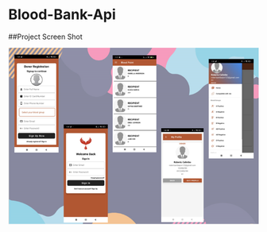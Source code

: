 # Blood-Bank-Api

##Project Screen Shot

![image alt](https://github.com/BertTWO/Blood-Bank-Api/blob/22f9c9e919e3a35bc4595708696bf5c43169218f/Screenshot.png)

